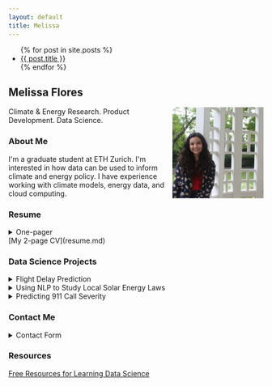```yaml
---
layout: default
title: Melissa
---
```

<ul>
  {% for post in site.posts %}
    <li>
      <a href="{{ post.url | relative_url }}">{{ post.title }}</a>
    </li>
  {% endfor %}
</ul>

## Melissa Flores

<a href="http://linkedin.com/in/melissafloresdata">
    <img src="pdfs/linkedin_icon.jpg" alt="Visit my LinkedIn page" width="180" height="180" align="right" class="inline"/></a>
    
Climate & Energy Research. Product Development. Data Science.


### About Me
I'm a graduate student at ETH Zurich. I'm interested in how data can be used to inform climate and energy policy. I have experience working with climate models, energy data, and cloud computing.

### Resume
<details>
<summary> One-pager </summary>
<img src="pdfs/MF Resume.png" alt="Melissa Flores's one-page resume" width="800" height="1035" class="inline"/>
  </details>
[My 2-page CV](resume.md)
  
### Data Science Projects
<details>
<summary> Flight Delay Prediction </summary>
    <p>As a fellow at the Data Science 4 All / Women Program, I primarily worked to predict flight delays using neural networks. I'm working on improving the prediction and will share my results here.
    <a href="https://github.com/drewrya/DS4A---Team-16/blob/main/ds4a%20-%20Fall%202021%20-%20Team%2016%20Final%20Report.docx"> See our team's report here. </a> 
    <script>{% responsive_image path: pdfs/DS4A_Team16_Predicting_Airline_Delays.png template: _includes/srcset-resized-fallback.html alt: "Datafolio"%}</script>
</p>
  </details>
  
<details>
<summary> Using NLP to Study Local Solar Energy Laws </summary>
    <p>As a graduate student, I collected labeled data and used this to develop a keyword approach to identify laws that encourage and discourage solar energy adoption. <a href="https://drive.google.com/file/d/1VeLTsGpYlRdvVk8WOwddsJMYXTvCHHmy/view?usp=sharing"> Read my thesis here. </a> </p>
  </details>

<details>
<summary> Predicting 911 Call Severity </summary>
    <p>I worked with a team of students in ETH Zurich's Business Analytics course to predict 911 call severity using location and weather data. I primarily worked on cleaning data and developing a multinomial regression model. </p>
  </details>
  
  
### Contact Me
<details>
<summary> Contact Form </summary>
    <iframe src="https://docs.google.com/forms/d/e/1FAIpQLSf1j35ZGA5lWuwvC71o-zztvhs9w7_NQuiW639oNsROPqrYZA/viewform?embedded=true" width="640" height="707" frameborder="0" marginheight="0" marginwidth="0">Loading…</iframe>
      </details>

### Resources
[Free Resources for Learning Data Science](resources.md)
